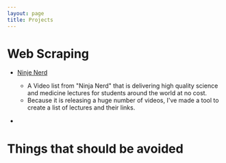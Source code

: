 ```yaml
---
layout: page
title: Projects
---
```


# Web Scraping

- [Ninje Nerd](scraping\NinjaNerdVideo_pandas_230208_1332_01_pandas.html)
  - A Video list from "Ninja Nerd" that is delivering high quality science and medicine lectures for students around the world at no cost.
  - Because it is releasing a huge number of videos, I've made a tool to create a list of lectures and their links.


- []()

# Things that should be avoided

